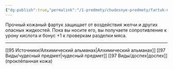 ```yaml
---
{"dg-publish":true,"permalink":"/1-predmety/chudesnye-predmety/fartuk-myasnika/"}
---
```


Прочный кожаный фартук защищает от воздействия желчи и других опасных жидкостей. Пока вы носите его, вы получаете сопротивление к урону кислота и бонус +1 к проверкам разделки мяса.
___
[[95 Источники/Алхимический альманах\|Алхимический альманах]] [[97 Виды/чудесный предмет\|чудесный предмет]] [[97 Виды/доспех\|доспех]](проклёпанная кожа)